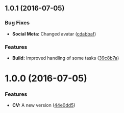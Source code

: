 <a name="1.0.1"></a>
## 1.0.1 (2016-07-05)


### Bug Fixes

* **Social Meta:** Changed avatar ([cdabbaf](https://github.com/danielametodieva/cv/commit/cdabbaf))

### Features

* **Build:** Improved handling of some tasks ([39c8b7a](https://github.com/danielametodieva/cv/commit/39c8b7a))



<a name="1.0.0"></a>
# 1.0.0 (2016-07-05)


### Features

* **CV:** A new version ([44e0dd5](https://github.com/danielametodieva/cv/commit/44e0dd5))



